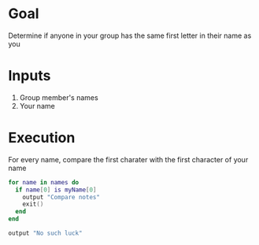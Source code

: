 # Goal
Determine if anyone in your group has the same first letter in their name as you

# Inputs
1. Group member's names
1. Your name

# Execution
For every name, compare the first charater with the first character of your name

```lua
for name in names do
  if name[0] is myName[0]
    output "Compare notes"
    exit()
  end
end

output "No such luck"
```